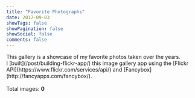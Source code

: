 ```yaml
---
title: "Favorite Photographs"
date: 2017-09-03
showTags: false
showPagination: false
showSocial: false
comments: false
---
```


<p class='light-font'>
This gallery is a showcase of my favorite photos taken over the years.
<br/>
I [built](/post/building-flickr-app/) this image gallery app using the [Flickr API](https://www.flickr.com/services/api/) and [Fancybox](http://fancyapps.com/fancybox/).
<br/><br/>
Total images: <strong id='total-images'>0</strong>
</p>
<div id='photo-gallery'></div>
<script src="/projects/photo-faves/app.js"></script>